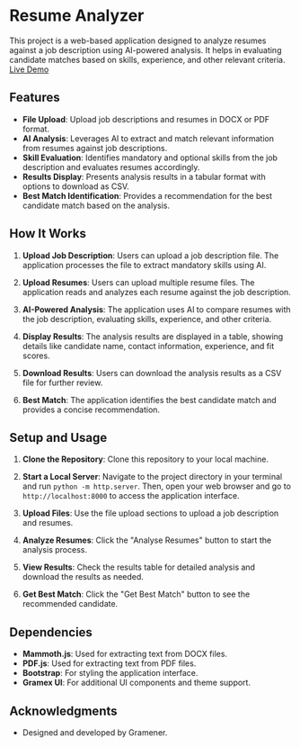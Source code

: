 # Resume Analyzer

This project is a web-based application designed to analyze resumes against a job description using AI-powered analysis. It helps in evaluating candidate matches based on skills, experience, and other relevant criteria.
[Live Demo](https://jd.straive.app/)

## Features

- **File Upload**: Upload job descriptions and resumes in DOCX or PDF format.
- **AI Analysis**: Leverages AI to extract and match relevant information from resumes against job descriptions.
- **Skill Evaluation**: Identifies mandatory and optional skills from the job description and evaluates resumes accordingly.
- **Results Display**: Presents analysis results in a tabular format with options to download as CSV.
- **Best Match Identification**: Provides a recommendation for the best candidate match based on the analysis.

## How It Works

1. **Upload Job Description**: Users can upload a job description file. The application processes the file to extract mandatory skills using AI.

2. **Upload Resumes**: Users can upload multiple resume files. The application reads and analyzes each resume against the job description.

3. **AI-Powered Analysis**: The application uses AI to compare resumes with the job description, evaluating skills, experience, and other criteria.

4. **Display Results**: The analysis results are displayed in a table, showing details like candidate name, contact information, experience, and fit scores.

5. **Download Results**: Users can download the analysis results as a CSV file for further review.

6. **Best Match**: The application identifies the best candidate match and provides a concise recommendation.

## Setup and Usage

1. **Clone the Repository**: Clone this repository to your local machine.

2. **Start a Local Server**: Navigate to the project directory in your terminal and run `python -m http.server`. Then, open your web browser and go to `http://localhost:8000` to access the application interface.

3. **Upload Files**: Use the file upload sections to upload a job description and resumes.

4. **Analyze Resumes**: Click the "Analyse Resumes" button to start the analysis process.

5. **View Results**: Check the results table for detailed analysis and download the results as needed.

6. **Get Best Match**: Click the "Get Best Match" button to see the recommended candidate.

## Dependencies

- **Mammoth.js**: Used for extracting text from DOCX files.
- **PDF.js**: Used for extracting text from PDF files.
- **Bootstrap**: For styling the application interface.
- **Gramex UI**: For additional UI components and theme support.

## Acknowledgments

- Designed and developed by Gramener.
